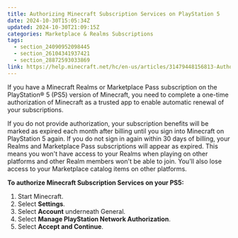 ```yaml
---
title: Authorizing Minecraft Subscription Services on PlayStation 5
date: 2024-10-30T15:05:34Z
updated: 2024-10-30T21:09:15Z
categories: Marketplace & Realms Subscriptions
tags:
  - section_24090952098445
  - section_26104341937421
  - section_28872593033869
link: https://help.minecraft.net/hc/en-us/articles/31479448156813-Authorizing-Minecraft-Subscription-Services-on-PlayStation-5
---
```


If you have a Minecraft Realms or Marketplace Pass subscription on the PlayStation® 5 (PS5) version of Minecraft, you need to complete a one-time authorization of Minecraft as a trusted app to enable automatic renewal of your subscriptions. 

If you do not provide authorization, your subscription benefits will be marked as expired each month after billing until you sign into Minecraft on PlayStation 5 again. If you do not sign in again within 30 days of billing, your Realms and Marketplace Pass subscriptions will appear as expired. This means you won't have access to your Realms when playing on other platforms and other Realm members won't be able to join. You'll also lose access to your Marketplace catalog items on other platforms.

**To authorize Minecraft Subscription Services on your PS5:**

1.  Start Minecraft.
2.  Select **Settings**.
3.  Select **Account** underneath General.
4.  Select **Manage PlayStation Network Authorization**.
5.  Select **Accept and Continue**.
